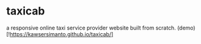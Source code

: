 # taxicab
a responsive online taxi service provider website built from scratch.
(demo)[!https://kawsersimanto.github.io/taxicab/]
